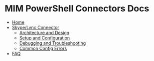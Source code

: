 # MIM PowerShell Connectors Docs
* [Home][Home]
* [Skype/Lync Connector][LyncConnector]
	* [Architecture and Design][LyncConnectorDesign]
	* [Setup and Configuration][LyncConnectorConfiguration]
	* [Debugging and Troubleshooting][LyncConnectorTroubleshooting]
	* [Common Config Errors][LyncConnectorCommonConfigurationErrors]
* [FAQ][FAQ]

[Home]: https://github.com/Microsoft/MIMPowerShellConnectors/wiki
[LyncConnector]: https://github.com/Microsoft/MIMPowerShellConnectors/wiki/LyncConnector
[LyncConnectorDesign]: https://github.com/Microsoft/MIMPowerShellConnectors/wiki/LyncConnector-Design
[LyncConnectorConfiguration]: https://github.com/Microsoft/MIMPowerShellConnectors/wiki/LyncConnector-Configuration
[LyncConnectorTroubleshooting]: https://github.com/Microsoft/MIMPowerShellConnectors/wiki/LyncConnector-Troubleshooting
[LyncConnectorCommonConfigurationErrors]: https://github.com/Microsoft/MIMPowerShellConnectors/wiki/LyncConnector-CommonConfigurationErrors
[FAQ]: https://github.com/Microsoft/MIMPowerShellConnectors/wiki/FAQ